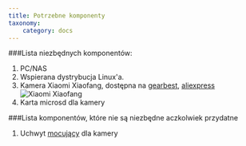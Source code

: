 ```yaml
---
title: Potrzebne komponenty
taxonomy:
    category: docs
---
```



###Lista niezbędnych komponentów:
1. PC/NAS
2. Wspierana dystrybucja Linux'a.
3. Kamera Xiaomi Xiaofang, dostępna na [gearbest](https://www.gearbest.com/ip-cameras/pp_620813.html), [aliexpress](https://www.aliexpress.com/wholesale?catId=0&initiative_id=SB_20180218020558&SearchText=xiaomi+xiaofang)
![Xiaomi Xiaofang](http://airmonitor.pl/images/xiaomi_xiaofang_01.jpg)
4. Karta microsd dla kamery

###Lista komponentów, które nie są niezbędne aczkolwiek przydatne
1. Uchwyt [mocujący](https://www.aliexpress.com/item/Weather-Resistance-waterproof-Plastic-Housing-camera-case-For-WyzeCam-xiaomi-xiaofang-1080p-HD-Wireless-Smart-Home/32845116020.html?spm=2114.10010108.1000013.3.4ac14ef6Eufe9o&traffic_analysisId=recommend_2088_2_90158_iswistore&scm=1007.13339.90158.0&pvid=4fdd5093-6429-4304-93d5-6d8dc5cb5bb4&tpp=1) dla kamery

